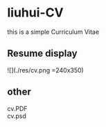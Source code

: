 # liuhui-CV
this is a simple Curriculum Vitae<br />

## Resume display

![](./res/cv.png =240x350)

## other

cv.PDF<br />
cv.psd
